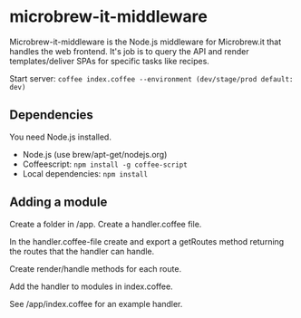 # microbrew-it-middleware
Microbrew-it-middleware is the Node.js middleware for Microbrew.it that handles the web frontend. It's job is to query the API and render templates/deliver SPAs for specific tasks like recipes.

Start server: ```coffee index.coffee --environment (dev/stage/prod default: dev)```

## Dependencies
You need Node.js installed.
- Node.js (use brew/apt-get/nodejs.org)
- Coffeescript: ```npm install -g coffee-script```
- Local dependencies: ```npm install```

## Adding a module
Create a folder in /app.
Create a handler.coffee file.

In the handler.coffee-file create and export a getRoutes method returning the routes that the handler can handle.

Create render/handle methods for each route.

Add the handler to modules in index.coffee.

See /app/index.coffee for an example handler.
